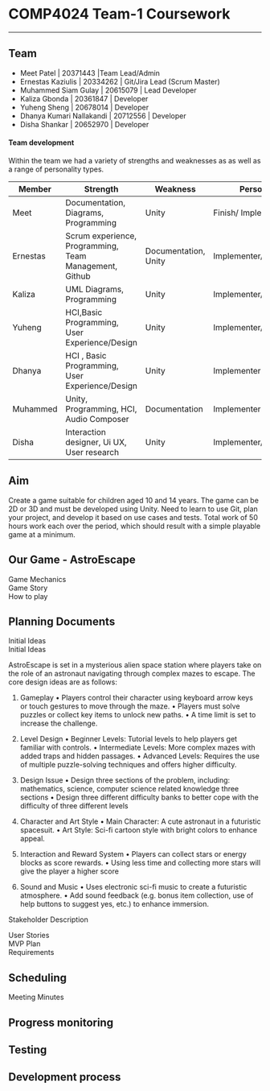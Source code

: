# COMP4024 Team-1 Coursework
---
## Team
- Meet Patel | 20371443 |Team Lead/Admin 
- Ernestas Kaziulis | 20334262 | Git/Jira Lead (Scrum Master) 
- Muhammed Siam Gulay | 20615079 | Lead Developer
- Kaliza Gbonda | 20361847 | Developer
- Yuheng Sheng | 20678014 | Developer
- Dhanya Kumari Nallakandi | 20712556 | Developer
- Disha Shankar | 20652970 | Developer
  
#### Team development
Within the team we had a variety of strengths and weaknesses as as well as a range of personality types. 

|Member|Strength|Weakness|Personality|
 |-------- | ------- | ------- | ------- | 
 |Meet|Documentation, Diagrams, Programming|Unity|Finish/ Implementer|
 |Ernestas|Scrum experience, Programming, Team Management, Github|Documentation, Unity|Implementer/Teamworker|
 |Kaliza|UML Diagrams, Programming|Unity|Implementer/Teamworker|
 |Yuheng|HCI,Basic Programming, User Experience/Design|Unity|Implementer/Teamworker|Implementer|
 |Dhanya|HCI , Basic Programming, User Experience/Design|Unity|Implementer|
 |Muhammed|Unity, Programming, HCI, Audio Composer|Documentation|Implementer|
 |Disha| Interaction designer, Ui UX, User research|Unity|Implementer/Planter| 

 
## Aim 
Create a game suitable for children aged 10 and 14 years. The game can be 2D or 3D and must be developed using Unity. Need to learn
to use Git, plan your project, and develop it based on use cases and tests. Total work of 50 hours work each over the period, which
should result with a simple playable game at a minimum. 

## Our Game - AstroEscape 
Game Mechanics <br> 
Game Story <br> 
How to play <br> 

## Planning Documents 
Initial Ideas <br>
Initial Ideas

AstroEscape is set in a mysterious alien space station where players take on the role of an astronaut navigating through complex mazes to escape. The core design ideas are as follows:

1. Gameplay
•	Players control their character using keyboard arrow keys or touch gestures to move through the maze.
•	Players must solve puzzles or collect key items to unlock new paths.
•	A time limit is set to increase the challenge.

2. Level Design
•	Beginner Levels: Tutorial levels to help players get familiar with controls.
•	Intermediate Levels: More complex mazes with added traps and hidden passages.
•	Advanced Levels: Requires the use of multiple puzzle-solving techniques and offers higher difficulty.
3. Design Issue
•	Design three sections of the problem, including: mathematics, science, computer science related knowledge three sections
•	Design three different difficulty banks to better cope with the difficulty of three different levels

4. Character and Art Style
•	Main Character: A cute astronaut in a futuristic spacesuit.
•	Art Style: Sci-fi cartoon style with bright colors to enhance appeal.
5. Interaction and Reward System
•	Players can collect stars or energy blocks as score rewards.
•	Using less time and collecting more stars will give the player a higher score
6. Sound and Music
•	Uses electronic sci-fi music to create a futuristic atmosphere.
•	Add sound feedback (e.g. bonus item collection, use of help buttons to suggest yes, etc.) to enhance immersion.

Stakeholder Description <br>

User Stories <br>
MVP Plan <br>
Requirements <br> 

## Scheduling 
Meeting Minutes 

## Progress monitoring
## Testing 
## Development process 








